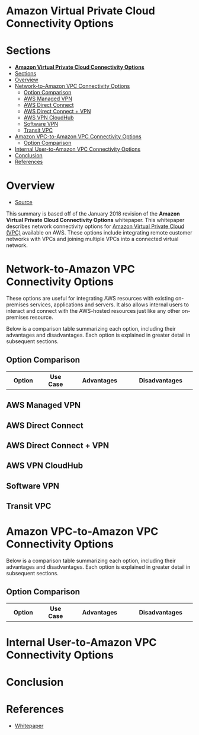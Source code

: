 # **Amazon Virtual Private Cloud Connectivity Options**

# Sections
- [**Amazon Virtual Private Cloud Connectivity Options**](#amazon-virtual-private-cloud-connectivity-options)
- [Sections](#sections)
- [Overview](#overview)
- [Network-to-Amazon VPC Connectivity Options](#network-to-amazon-vpc-connectivity-options)
  - [Option Comparison](#option-comparison)
  - [AWS Managed VPN](#aws-managed-vpn)
  - [AWS Direct Connect](#aws-direct-connect)
  - [AWS Direct Connect + VPN](#aws-direct-connect--vpn)
  - [AWS VPN CloudHub](#aws-vpn-cloudhub)
  - [Software VPN](#software-vpn)
  - [Transit VPC](#transit-vpc)
- [Amazon VPC-to-Amazon VPC Connectivity Options](#amazon-vpc-to-amazon-vpc-connectivity-options)
  - [Option Comparison](#option-comparison-1)
- [Internal User-to-Amazon VPC Connectivity Options](#internal-user-to-amazon-vpc-connectivity-options)
- [Conclusion](#conclusion)
- [References](#references)


# Overview
- [Source](https://d1.awsstatic.com/whitepapers/aws-amazon-vpc-connectivity-options.pdf)

This summary is based off of the January 2018 revision of the **Amazon Virtual Private Cloud Connectivity Options** whitepaper. This whitepaper describes network connectivity options for [Amazon Virtual Private Cloud (VPC)](https://aws.amazon.com/vpc/) available on AWS. These options include integrating remote customer networks with VPCs and joining multiple VPCs into a connected virtual network.

# Network-to-Amazon VPC Connectivity Options
These options are useful for integrating AWS resources with existing on-premises services, applications and servers. It also allows internal users to interact and connect with the AWS-hosted resources just like any other on-premises resource.

Below is a comparison table summarizing each option, including their advantages and disadvantages. Each option is explained in greater detail in subsequent sections.

## Option Comparison
<html>
    <table>
        <tr>
            <th align="center" width="160">Option</th>
            <th align="center" width="160">Use Case</th>
            <th align="center" width="300">Advantages</th>
            <th align="center" width="300">Disadvantages</th>
        </tr>
    </table>
</html>

## AWS Managed VPN

## AWS Direct Connect

## AWS Direct Connect + VPN

## AWS VPN CloudHub

## Software VPN

## Transit VPC

# Amazon VPC-to-Amazon VPC Connectivity Options

Below is a comparison table summarizing each option, including their advantages and disadvantages. Each option is explained in greater detail in subsequent sections.

## Option Comparison
<html>
    <table>
        <tr>
            <th align="center" width="160">Option</th>
            <th align="center" width="160">Use Case</th>
            <th align="center" width="300">Advantages</th>
            <th align="center" width="300">Disadvantages</th>
        </tr>
    </table>
</html>

# Internal User-to-Amazon VPC Connectivity Options

# Conclusion

# References
- [Whitepaper](https://d1.awsstatic.com/whitepapers/aws-amazon-vpc-connectivity-options.pdf)